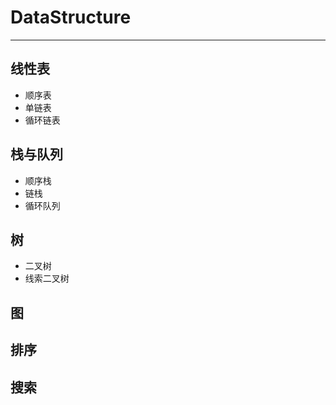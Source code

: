 # DataStructure
--- 
## 线性表
- 顺序表
- 单链表
- 循环链表

## 栈与队列
- 顺序栈
- 链栈
- 循环队列

## 树
- 二叉树
- 线索二叉树

## 图

## 排序

## 搜索